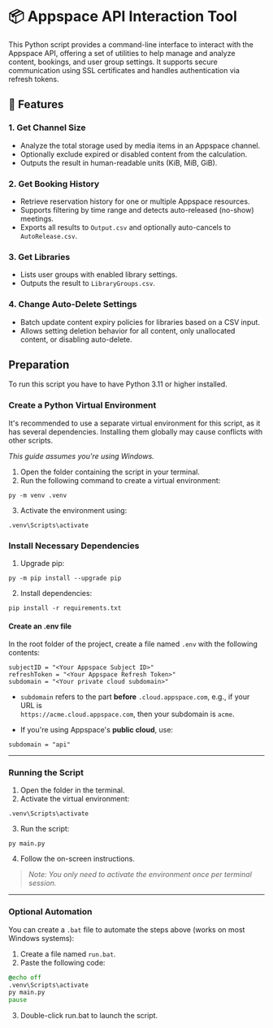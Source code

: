 # 📦 Appspace API Interaction Tool

This Python script provides a command-line interface to interact with the Appspace API, offering a set of utilities to help manage and analyze content, bookings, and user group settings. It supports secure communication using SSL certificates and handles authentication via refresh tokens.

## 🔧 Features

### 1. Get Channel Size
- Analyze the total storage used by media items in an Appspace channel.
- Optionally exclude expired or disabled content from the calculation.
- Outputs the result in human-readable units (KiB, MiB, GiB).

### 2. Get Booking History
- Retrieve reservation history for one or multiple Appspace resources.
- Supports filtering by time range and detects auto-released (no-show) meetings.
- Exports all results to `Output.csv` and optionally auto-cancels to `AutoRelease.csv`.

### 3. Get Libraries
- Lists user groups with enabled library settings.
- Outputs the result to `LibraryGroups.csv`.

### 4. Change Auto-Delete Settings
- Batch update content expiry policies for libraries based on a CSV input.
- Allows setting deletion behavior for all content, only unallocated content, or disabling auto-delete.

## Preparation

To run this script you have to have Python 3.11 or higher installed.

### Create a Python Virtual Environment

It's recommended to use a separate virtual environment for this script, as it has several dependencies. Installing them globally may cause conflicts with other scripts.

*This guide assumes you're using Windows.*

1. Open the folder containing the script in your terminal.
2. Run the following command to create a virtual environment:

```
py -m venv .venv
```
3. Activate the environment using:
```
.venv\Scripts\activate
```

### Install Necessary Dependencies

1. Upgrade pip:
```
py -m pip install --upgrade pip
```
2. Install dependencies:
```
pip install -r requirements.txt
```

#### Create an .env file

In the root folder of the project, create a file named `.env` with the following contents:
```
subjectID = "<Your Appspace Subject ID>"
refreshToken = "<Your Appspace Refresh Token>"
subdomain = "<Your private cloud subdomain>"
```
- `subdomain` refers to the part **before** `.cloud.appspace.com`, e.g., if your URL is  
  `https://acme.cloud.appspace.com`, then your subdomain is `acme`.

- If you're using Appspace's **public cloud**, use:
```
subdomain = "api"
```

---

### Running the Script

1. Open the folder in the terminal.
2. Activate the virtual environment:
```
.venv\Scripts\activate
```
3. Run the script:
```
py main.py
```
4. Follow the on-screen instructions.

> *Note: You only need to activate the environment once per terminal session.*

---

### Optional Automation

You can create a `.bat` file to automate the steps above (works on most Windows systems):

1. Create a file named `run.bat`.
2. Paste the following code:
```bat
@echo off
.venv\Scripts\activate
py main.py
pause
```
3. Double-click run.bat to launch the script.